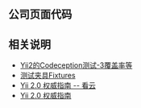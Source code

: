 ## 公司页面代码


## 相关说明
* [Yii2的Codeception测试-3覆盖率等](https://www.jianshu.com/p/f7f2f381defc)
* [测试夹具Fixtures](https://www.kancloud.cn/manual/yii2-guide/69769)
* [Yii 2.0 权威指南 -- 看云](https://www.kancloud.cn/manual/yii2-guide/69671)
* [Yii 2.0 权威指南](https://www.yiichina.com/doc/guide/2.0)